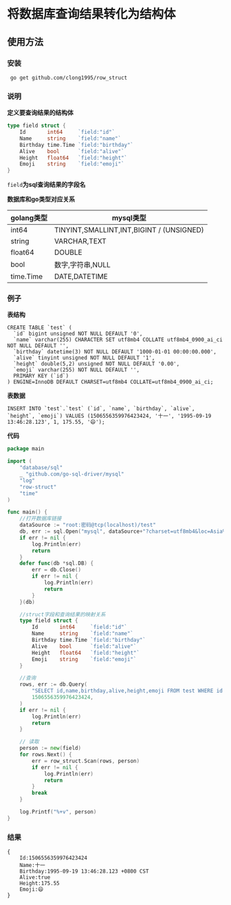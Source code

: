# 将数据库查询结果转化为结构体

## 使用方法

### 安装
` go get github.com/clong1995/row_struct`
### 说明

**定义要查询结果的结构体**

```go
type field struct {
    Id       int64     `field:"id"`
    Name     string    `field:"name"`
    Birthday time.Time `field:"birthday"`
    Alive    bool      `field:"alive"`
    Height   float64   `field:"height"`
    Emoji    string    `field:"emoji"`
}
```  

`field`**为sql查询结果的字段名**

**数据库和go类型对应关系**  

| golang类型  | mysql类型                                  | 
|-----------|------------------------------------------|
| int64     | TINYINT,SMALLINT,INT,BIGINT / (UNSIGNED) | 
| string    | VARCHAR,TEXT                             | 
| float64   | DOUBLE                                   | 
| bool      | 数字,字符串,NULL                              | 
| time.Time | DATE,DATETIME                            | 

### 例子
**表结构**
```mysql
CREATE TABLE `test` (
  `id` bigint unsigned NOT NULL DEFAULT '0',
  `name` varchar(255) CHARACTER SET utf8mb4 COLLATE utf8mb4_0900_ai_ci NOT NULL DEFAULT '',
  `birthday` datetime(3) NOT NULL DEFAULT '1000-01-01 00:00:00.000',
  `alive` tinyint unsigned NOT NULL DEFAULT '1',
  `height` double(5,2) unsigned NOT NULL DEFAULT '0.00',
  `emoji` varchar(255) NOT NULL DEFAULT '',
  PRIMARY KEY (`id`)
) ENGINE=InnoDB DEFAULT CHARSET=utf8mb4 COLLATE=utf8mb4_0900_ai_ci;
```
**表数据**
```mysql
INSERT INTO `test`.`test` (`id`, `name`, `birthday`, `alive`, `height`, `emoji`) VALUES (1506556359976423424, '十一', '1995-09-19 13:46:28.123', 1, 175.55, '😄');
```
**代码**
```go
package main

import (
	"database/sql"
	_ "github.com/go-sql-driver/mysql"
	"log"
	"row-struct"
	"time"
)

func main() {
	//打开数据库链接
	dataSource := "root:密码@tcp(localhost)/test"
	db, err := sql.Open("mysql", dataSource+"?charset=utf8mb4&loc=Asia%2FShanghai&parseTime=true&multiStatements=true")
	if err != nil {
		log.Println(err)
		return
	}
	defer func(db *sql.DB) {
		err = db.Close()
		if err != nil {
			log.Println(err)
			return
		}
	}(db)

	//struct字段和查询结果的映射关系
	type field struct {
		Id       int64     `field:"id"`
		Name     string    `field:"name"`
		Birthday time.Time `field:"birthday"`
		Alive    bool      `field:"alive"`
		Height   float64   `field:"height"`
		Emoji    string    `field:"emoji"`
	}

	//查询
	rows, err := db.Query(
		"SELECT id,name,birthday,alive,height,emoji FROM test WHERE id = ? LIMIT 1",
		1506556359976423424,
	)
	if err != nil {
		log.Println(err)
		return
	}

	// 读取
	person := new(field)
	for rows.Next() {
		err = row_struct.Scan(rows, person)
		if err != nil {
			log.Println(err)
			return
		}
		break
	}

	log.Printf("%+v", person)
}
```

### 结果

```
{
    Id:1506556359976423424
    Name:十一 
    Birthday:1995-09-19 13:46:28.123 +0800 CST 
    Alive:true 
    Height:175.55 
    Emoji:😄
}
```